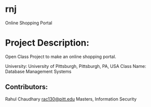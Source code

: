 rnj
===

Online Shopping Portal

Project Description:
===
Open Class Project to make an online shopping portal.

University: University of Pittsburgh, Pittsburgh, PA, USA
Class Name: Database Management Systems

Contributors:
-----------------

Rahul Chaudhary		rac130@pitt.edu		Masters, Information Security
